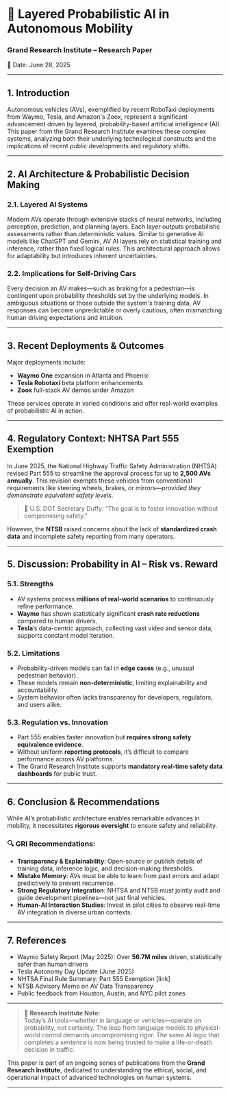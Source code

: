 # 🚗 Layered Probabilistic AI in Autonomous Mobility  
### Grand Research Institute – Research Paper  
📅 Date: June 28, 2025

---

## 1. Introduction  
Autonomous vehicles (AVs), exemplified by recent RoboTaxi deployments from Waymo, Tesla, and Amazon's Zoox, represent a significant advancement driven by layered, probability-based artificial intelligence (AI). This paper from the Grand Research Institute examines these complex systems, analyzing both their underlying technological constructs and the implications of recent public developments and regulatory shifts.

---

## 2. AI Architecture & Probabilistic Decision Making

### 2.1. Layered AI Systems  
Modern AVs operate through extensive stacks of neural networks, including perception, prediction, and planning layers. Each layer outputs probabilistic assessments rather than deterministic values. Similar to generative AI models like ChatGPT and Gemini, AV AI layers rely on statistical training and inference, rather than fixed logical rules. This architectural approach allows for adaptability but introduces inherent uncertainties.

### 2.2. Implications for Self-Driving Cars  
Every decision an AV makes—such as braking for a pedestrian—is contingent upon probability thresholds set by the underlying models. In ambiguous situations or those outside the system's training data, AV responses can become unpredictable or overly cautious, often mismatching human driving expectations and intuition.

---

## 3. Recent Deployments & Outcomes  
Major deployments include:
- **Waymo One** expansion in Atlanta and Phoenix
- **Tesla Robotaxi** beta platform enhancements
- **Zoox** full-stack AV demos under Amazon

These services operate in varied conditions and offer real-world examples of probabilistic AI in action.

---

## 4. Regulatory Context: NHTSA Part 555 Exemption  
In June 2025, the National Highway Traffic Safety Administration (NHTSA) revised Part 555 to streamline the approval process for up to **2,500 AVs annually**. This revision exempts these vehicles from conventional requirements like steering wheels, brakes, or mirrors—*provided they demonstrate equivalent safety levels*.

> 📢 U.S. DOT Secretary Duffy: “The goal is to foster innovation without compromising safety.”

However, the **NTSB** raised concerns about the lack of **standardized crash data** and incomplete safety reporting from many operators.

---

## 5. Discussion: Probability in AI – Risk vs. Reward

### 5.1. Strengths  
- AV systems process **millions of real-world scenarios** to continuously refine performance.
- **Waymo** has shown statistically significant **crash rate reductions** compared to human drivers.
- **Tesla**’s data-centric approach, collecting vast video and sensor data, supports constant model iteration.

### 5.2. Limitations  
- Probability-driven models can fail in **edge cases** (e.g., unusual pedestrian behavior).
- These models remain **non-deterministic**, limiting explainability and accountability.
- System behavior often lacks transparency for developers, regulators, and users alike.

### 5.3. Regulation vs. Innovation  
- Part 555 enables faster innovation but **requires strong safety equivalence evidence**.
- Without uniform **reporting protocols**, it’s difficult to compare performance across AV platforms.
- The Grand Research Institute supports **mandatory real-time safety data dashboards** for public trust.

---

## 6. Conclusion & Recommendations  
While AI’s probabilistic architecture enables remarkable advances in mobility, it necessitates **rigorous oversight** to ensure safety and reliability.

### 🔍 GRI Recommendations:
- **Transparency & Explainability**: Open-source or publish details of training data, inference logic, and decision-making thresholds.
- **Mistake Memory**: AVs must be able to learn from past errors and adapt predictively to prevent recurrence.
- **Strong Regulatory Integration**: NHTSA and NTSB must jointly audit and guide development pipelines—not just final vehicles.
- **Human-AI Interaction Studies**: Invest in pilot cities to observe real-time AV integration in diverse urban contexts.

---

## 7. References  
- Waymo Safety Report (May 2025): Over **56.7M miles** driven, statistically safer than human drivers  
- Tesla Autonomy Day Update (June 2025)  
- NHTSA Final Rule Summary: Part 555 Exemption [link]  
- NTSB Advisory Memo on AV Data Transparency  
- Public feedback from Houston, Austin, and NYC pilot zones

---

> 🧠 **Research Institute Note:**  
Today’s AI tools—whether in language or vehicles—operate on probability, not certainty. The leap from language models to physical-world control demands uncompromising rigor. The same AI logic that completes a sentence is now being trusted to make a life-or-death decision in traffic.

This paper is part of an ongoing series of publications from the **Grand Research Institute**, dedicated to understanding the ethical, social, and operational impact of advanced technologies on human systems.

---
